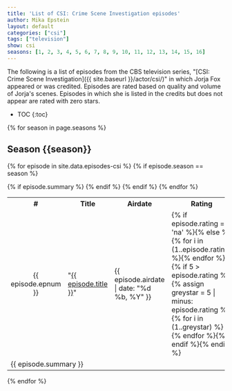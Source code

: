 ```yaml
---
title: 'List of CSI: Crime Scene Investigation episodes'
author: Mika Epstein
layout: default
categories: ["csi"]
tags: ["television"]
show: csi
seasons: [1, 2, 3, 4, 5, 6, 7, 8, 9, 10, 11, 12, 13, 14, 15, 16]
---
```


The following is a list of episodes from the CBS television series, "[CSI: Crime Scene Investigation]({{ site.baseurl }}/actor/csi/)" in which Jorja Fox appeared or was credited. Episodes are rated based on quality and volume of Jorja's scenes. Episodes in which she is listed in the credits but does not appear are rated with zero stars.

* TOC
{:toc}

{% for season in page.seasons %}

## Season {{season}}

<table class="episodelist">
<tbody>
<tr>
	<th>#</th>
	<th>Title</th>
	<th>Airdate</th>
	<th id="dates">Rating</th>
</tr>

{% for episode in site.data.episodes-csi %}
{% if episode.season == season %}
<tr class="episodelist-name">
	<td style="text-align: center">{{ episode.epnum }}</td>
	<td style="text-align: left">"<a href="{{ site.baseurl }}/recaps/{{ page.show }}/{{ episode.slug }}/">{{ episode.title }}</a>"</td>
	<td id="dates">{{ episode.airdate | date: "%d %b, %Y" }}</td>
	<td>{% if episode.rating == 'na' %}<i style="color:red;" class="fa fa-star-o fa-rotate-normal" name="empty star"></i><i style="color:red;" class="fa fa-star-o fa-rotate-normal" name="empty star"></i><i style="color:red;" class="fa fa-star-o fa-rotate-normal" name="empty star"></i><i style="color:red;" class="fa fa-star-o fa-rotate-normal" name="empty star"></i><i style="color:red;" class="fa fa-star-o fa-rotate-normal" name="empty star"></i>{% else %}{% for i in (1..episode.rating) %}<i style="color:gold;" class="fa fa-star fa-rotate-normal" name="gold star"></i>{% endfor %}{% if 5 > episode.rating %}{% assign greystar = 5 | minus: episode.rating %}{% for i in (1..greystar) %}<i style="color:grey;" class="fa fa-star fa-rotate-normal" name="grey star"></i>{% endfor %}{% endif %}{% endif %}</td>
</tr>
{% if episode.summary %}
<tr class="episodelist-summary">
	<td colspan="4">{{ episode.summary }}</td>
</tr>
{% endif %}
{% endif %}
{% endfor %}
</tbody>

</table>
{% endfor %}